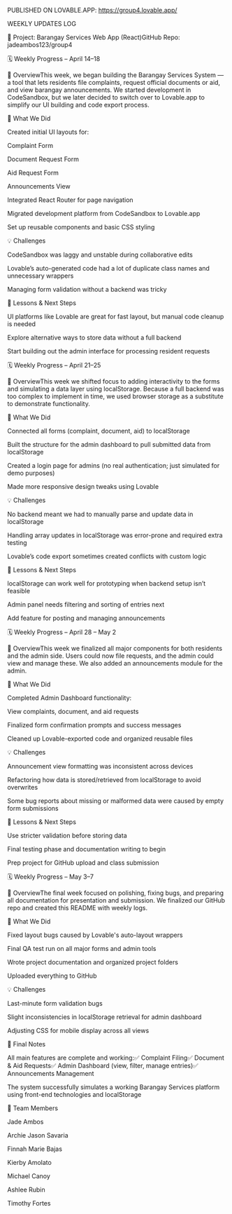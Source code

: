 
PUBLISHED ON LOVABLE.APP: https://group4.lovable.app/


WEEKLY UPDATES LOG

📂 Project: Barangay Services Web App (React)GitHub Repo: jadeambos123/group4

🗓️ Weekly Progress – April 14–18

🎯 OverviewThis week, we began building the Barangay Services System — a tool that lets residents file complaints, request official documents or aid, and view barangay announcements. We started development in CodeSandbox, but we later decided to switch over to Lovable.app to simplify our UI building and code export process.

🔧 What We Did

Created initial UI layouts for:

Complaint Form

Document Request Form

Aid Request Form

Announcements View

Integrated React Router for page navigation

Migrated development platform from CodeSandbox to Lovable.app

Set up reusable components and basic CSS styling

💡 Challenges

CodeSandbox was laggy and unstable during collaborative edits

Lovable’s auto-generated code had a lot of duplicate class names and unnecessary wrappers

Managing form validation without a backend was tricky

📌 Lessons & Next Steps

UI platforms like Lovable are great for fast layout, but manual code cleanup is needed

Explore alternative ways to store data without a full backend

Start building out the admin interface for processing resident requests

🗓️ Weekly Progress – April 21–25

🎯 OverviewThis week we shifted focus to adding interactivity to the forms and simulating a data layer using localStorage. Because a full backend was too complex to implement in time, we used browser storage as a substitute to demonstrate functionality.

🔧 What We Did

Connected all forms (complaint, document, aid) to localStorage

Built the structure for the admin dashboard to pull submitted data from localStorage

Created a login page for admins (no real authentication; just simulated for demo purposes)

Made more responsive design tweaks using Lovable

💡 Challenges

No backend meant we had to manually parse and update data in localStorage

Handling array updates in localStorage was error-prone and required extra testing

Lovable’s code export sometimes created conflicts with custom logic

📌 Lessons & Next Steps

localStorage can work well for prototyping when backend setup isn’t feasible

Admin panel needs filtering and sorting of entries next

Add feature for posting and managing announcements

🗓️ Weekly Progress – April 28 – May 2

🎯 OverviewThis week we finalized all major components for both residents and the admin side. Users could now file requests, and the admin could view and manage these. We also added an announcements module for the admin.

🔧 What We Did

Completed Admin Dashboard functionality:

View complaints, document, and aid requests

Finalized form confirmation prompts and success messages

Cleaned up Lovable-exported code and organized reusable files

💡 Challenges

Announcement view formatting was inconsistent across devices

Refactoring how data is stored/retrieved from localStorage to avoid overwrites

Some bug reports about missing or malformed data were caused by empty form submissions

📌 Lessons & Next Steps

Use stricter validation before storing data

Final testing phase and documentation writing to begin

Prep project for GitHub upload and class submission

🗓️ Weekly Progress – May 3–7

🎯 OverviewThe final week focused on polishing, fixing bugs, and preparing all documentation for presentation and submission. We finalized our GitHub repo and created this README with weekly logs.

🔧 What We Did

Fixed layout bugs caused by Lovable's auto-layout wrappers

Final QA test run on all major forms and admin tools

Wrote project documentation and organized project folders

Uploaded everything to GitHub

💡 Challenges

Last-minute form validation bugs

Slight inconsistencies in localStorage retrieval for admin dashboard

Adjusting CSS for mobile display across all views

📌 Final Notes

All main features are complete and working:✅ Complaint Filing✅ Document & Aid Requests✅ Admin Dashboard (view, filter, manage entries)✅ Announcements Management

The system successfully simulates a working Barangay Services platform using front-end technologies and localStorage

👥 Team Members

Jade Ambos

Archie Jason Savaria

Finnah Marie Bajas

Kierby Amolato

Michael Canoy

Ashlee Rubin

Timothy Fortes

